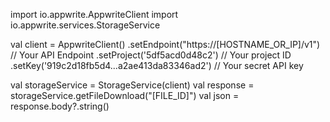 import io.appwrite.AppwriteClient
import io.appwrite.services.StorageService

val client = AppwriteClient()
  .setEndpoint("https://[HOSTNAME_OR_IP]/v1") // Your API Endpoint
  .setProject('5df5acd0d48c2') // Your project ID
  .setKey('919c2d18fb5d4...a2ae413da83346ad2') // Your secret API key

val storageService = StorageService(client)
val response = storageService.getFileDownload("[FILE_ID]")
val json = response.body?.string()